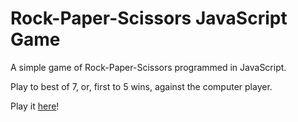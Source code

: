 # Rock-Paper-Scissors JavaScript Game

A simple game of Rock-Paper-Scissors programmed in JavaScript. 

Play to best of 7, or, first to 5 wins, against the computer player.

Play it [here](https://conjaytech.github.io/rockpaper/)!

